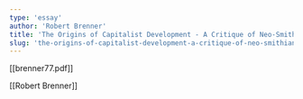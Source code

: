 ```yaml
---
type: 'essay'
author: 'Robert Brenner'
title: 'The Origins of Capitalist Development - A Critique of Neo-Smithian Marxism'
slug: 'the-origins-of-capitalist-development-a-critique-of-neo-smithian-marxism'
---
```


[[brenner77.pdf]]

[[Robert Brenner]]